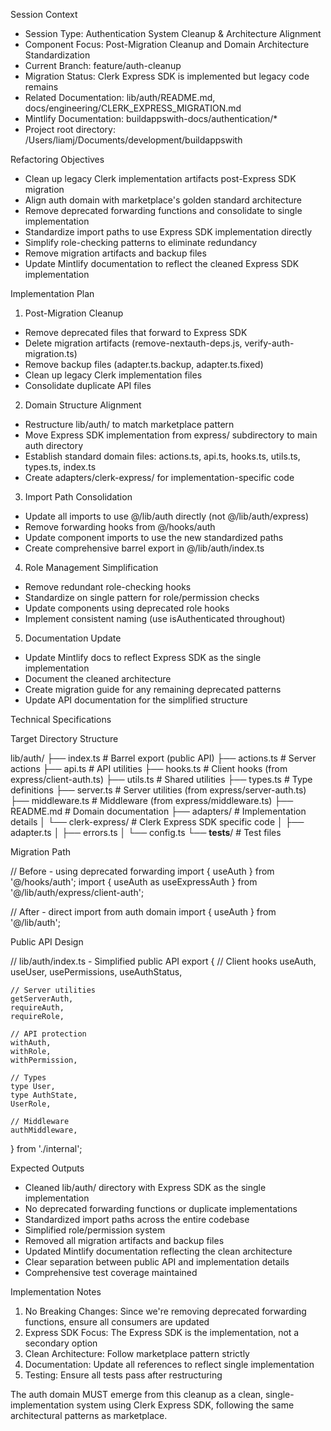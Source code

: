 Session Context

  - Session Type: Authentication System Cleanup & Architecture Alignment
  - Component Focus: Post-Migration Cleanup and Domain Architecture Standardization
  - Current Branch: feature/auth-cleanup
  - Migration Status: Clerk Express SDK is implemented but legacy code remains
  - Related Documentation: lib/auth/README.md, docs/engineering/CLERK_EXPRESS_MIGRATION.md
  - Mintlify Documentation: buildappswith-docs/authentication/*
  - Project root directory: /Users/liamj/Documents/development/buildappswith

  Refactoring Objectives

  - Clean up legacy Clerk implementation artifacts post-Express SDK migration
  - Align auth domain with marketplace's golden standard architecture
  - Remove deprecated forwarding functions and consolidate to single implementation
  - Standardize import paths to use Express SDK implementation directly
  - Simplify role-checking patterns to eliminate redundancy
  - Remove migration artifacts and backup files
  - Update Mintlify documentation to reflect the cleaned Express SDK implementation

  Implementation Plan

  1. Post-Migration Cleanup

  - Remove deprecated files that forward to Express SDK
  - Delete migration artifacts (remove-nextauth-deps.js, verify-auth-migration.ts)
  - Remove backup files (adapter.ts.backup, adapter.ts.fixed)
  - Clean up legacy Clerk implementation files
  - Consolidate duplicate API files

  2. Domain Structure Alignment

  - Restructure lib/auth/ to match marketplace pattern
  - Move Express SDK implementation from express/ subdirectory to main auth directory
  - Establish standard domain files: actions.ts, api.ts, hooks.ts, utils.ts, types.ts, index.ts
  - Create adapters/clerk-express/ for implementation-specific code

  3. Import Path Consolidation

  - Update all imports to use @/lib/auth directly (not @/lib/auth/express)
  - Remove forwarding hooks from @/hooks/auth
  - Update component imports to use the new standardized paths
  - Create comprehensive barrel export in @/lib/auth/index.ts

  4. Role Management Simplification

  - Remove redundant role-checking hooks
  - Standardize on single pattern for role/permission checks
  - Update components using deprecated role hooks
  - Implement consistent naming (use isAuthenticated throughout)

  5. Documentation Update

  - Update Mintlify docs to reflect Express SDK as the single implementation
  - Document the cleaned architecture
  - Create migration guide for any remaining deprecated patterns
  - Update API documentation for the simplified structure

  Technical Specifications

  Target Directory Structure

  lib/auth/
  ├── index.ts              # Barrel export (public API)
  ├── actions.ts            # Server actions
  ├── api.ts                # API utilities
  ├── hooks.ts              # Client hooks (from express/client-auth.ts)
  ├── utils.ts              # Shared utilities
  ├── types.ts              # Type definitions
  ├── server.ts             # Server utilities (from express/server-auth.ts)
  ├── middleware.ts         # Middleware (from express/middleware.ts)
  ├── README.md             # Domain documentation
  ├── adapters/             # Implementation details
  │   └── clerk-express/    # Clerk Express SDK specific code
  │       ├── adapter.ts
  │       ├── errors.ts
  │       └── config.ts
  └── __tests__/            # Test files

  Migration Path

  // Before - using deprecated forwarding
  import { useAuth } from '@/hooks/auth';
  import { useAuth as useExpressAuth } from '@/lib/auth/express/client-auth';

  // After - direct import from auth domain
  import { useAuth } from '@/lib/auth';

  Public API Design

  // lib/auth/index.ts - Simplified public API
  export {
    // Client hooks
    useAuth,
    useUser,
    usePermissions,
    useAuthStatus,

    // Server utilities
    getServerAuth,
    requireAuth,
    requireRole,

    // API protection
    withAuth,
    withRole,
    withPermission,

    // Types
    type User,
    type AuthState,
    UserRole,

    // Middleware
    authMiddleware,
  } from './internal';

  Expected Outputs

  - Cleaned lib/auth/ directory with Express SDK as the single implementation
  - No deprecated forwarding functions or duplicate implementations
  - Standardized import paths across the entire codebase
  - Simplified role/permission system
  - Removed all migration artifacts and backup files
  - Updated Mintlify documentation reflecting the clean architecture
  - Clear separation between public API and implementation details
  - Comprehensive test coverage maintained

  Implementation Notes

  1. No Breaking Changes: Since we're removing deprecated forwarding functions, ensure all consumers are updated
  2. Express SDK Focus: The Express SDK is the implementation, not a secondary option
  3. Clean Architecture: Follow marketplace pattern strictly
  4. Documentation: Update all references to reflect single implementation
  5. Testing: Ensure all tests pass after restructuring

  The auth domain MUST emerge from this cleanup as a clean, single-implementation system using Clerk Express SDK, following the same architectural patterns as marketplace.
